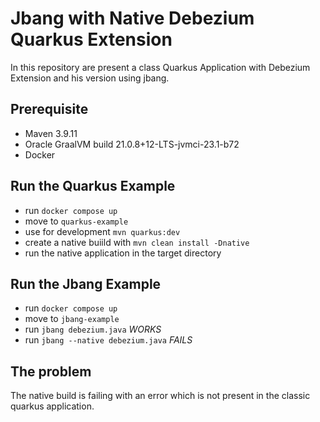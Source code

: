 # Jbang with Native Debezium Quarkus Extension

In this repository are present a class Quarkus Application with Debezium Extension and his version using jbang.


## Prerequisite

- Maven 3.9.11
- Oracle GraalVM build 21.0.8+12-LTS-jvmci-23.1-b72
- Docker

## Run the Quarkus Example

- run `docker compose up`
- move to `quarkus-example`
- use for development `mvn quarkus:dev`
- create a native buiild with `mvn clean install -Dnative`
- run the native application in the target directory

## Run the Jbang Example

- run `docker compose up`
- move to `jbang-example`
- run `jbang debezium.java` *WORKS*
- run `jbang --native debezium.java` *FAILS*

## The problem

The native build is failing with an error which is not present in the classic quarkus application.